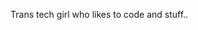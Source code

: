 Trans tech girl who likes to code and stuff..

<!---
Tekunogosu/Tekunogosu is a ✨ special ✨ repository because its `README.md` (this file) appears on your GitHub profile.
You can click the Preview link to take a look at your changes.
--->
